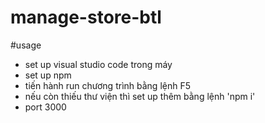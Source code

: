 # manage-store-btl
#usage
- set up visual studio code trong máy
- set up npm 
- tiến hành run chương trình bằng lệnh F5
- nếu còn thiếu thư viện thì set up thêm bằng lệnh 'npm i'
- port 3000


